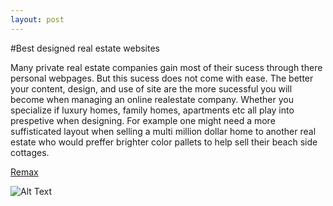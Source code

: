 ```yaml
---
layout: post
---
```

#Best designed real estate websites

Many private real estate companies gain most of their sucess through there personal webpages. But this sucess does not come with 
ease. The better your content, design, and use of site are the more sucessful you will become when managing an online realestate company.
Whether you specialize if luxury homes, family homes, apartments etc all play into prespetive when designing. For example one might 
need a more suffisticated layout when selling a multi million dollar home to another real estate who would preffer brighter color pallets to 
help sell their beach side cottages.

[Remax](http://www.remax.com/)

![Alt Text](http://www.seotoaster.com/media/real-estate-screenshots/original/remax.jpg)



